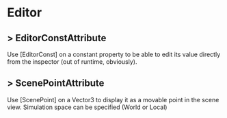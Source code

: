 # Editor

##  > EditorConstAttribute
Use [EditorConst] on a constant property to be able to edit its value directly from the inspector (out of runtime, obviously).

##  > ScenePointAttribute
Use [ScenePoint] on a Vector3 to display it as a movable point in the scene view. Simulation space can be specified (World or Local)
